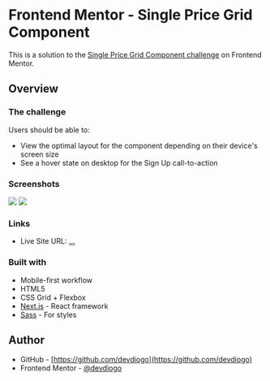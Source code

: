 # Frontend Mentor - Single Price Grid Component

This is a solution to the [Single Price Grid Component challenge](https://www.frontendmentor.io/challenges/single-price-grid-component-5ce41129d0ff452fec5abbbc) on Frontend Mentor.

## Overview

### The challenge

Users should be able to:

- View the optimal layout for the component depending on their device's screen size
- See a hover state on desktop for the Sign Up call-to-action

### Screenshots

![](https://user-images.githubusercontent.com/45532934/122510920-cdf3e500-cfdc-11eb-9b07-a0b309a815ad.png)
![](https://user-images.githubusercontent.com/45532934/122510855-b4529d80-cfdc-11eb-8d60-3359cea10d51.png)

### Links

- Live Site URL: [...](...)

### Built with

- Mobile-first workflow
- HTML5
- CSS Grid + Flexbox
- [Next.js](https://nextjs.org/) - React framework
- [Sass](https://sass-lang.com) - For styles

## Author

- GitHub - [https://github.com/devdiogo](https://github.com/devdiogo)
- Frontend Mentor - [@devdiogo](https://www.frontendmentor.io/profile/devdiogo)

